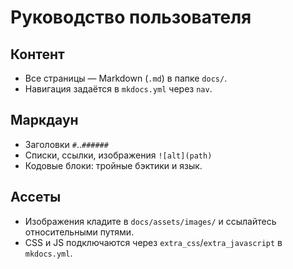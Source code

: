 # Руководство пользователя

## Контент
- Все страницы — Markdown (`.md`) в папке `docs/`.
- Навигация задаётся в `mkdocs.yml` через `nav`.


## Маркдаун
- Заголовки `#`..`######`
- Списки, ссылки, изображения `![alt](path)`
- Кодовые блоки: тройные бэктики и язык.

## Ассеты
- Изображения кладите в `docs/assets/images/` и ссылайтесь относительными путями.
- CSS и JS подключаются через `extra_css`/`extra_javascript` в `mkdocs.yml`.

